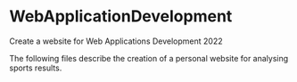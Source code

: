 # WebApplicationDevelopment
Create a website for Web Applications Development 2022

The following files describe the creation of a personal website for analysing sports results.
